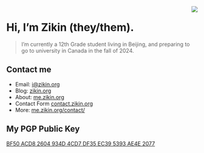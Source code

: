 <a href="#">
<img align="right" src="https://github-readme-stats.vercel.app/api?username=Zikinn&show_icons=true&hide_border=true">
</a>

# Hi, I’m Zikin (they/them).

> I’m currently a 12th Grade student living in Beijing, and preparing to go to university in Canada in the fall of 2024. 

## Contact me

- Email: [i@zikin.org](mailto:i@zikin.org)
- Blog:  [zikin.org](https://zikin.org/)
- About:  [me.zikin.org](https://me.zikin.org/)
- Contact Form [contact.zikin.org](https://contact.zikin.org)
- More: [me.zikin.org/contact/](https://me.zikin.org/contact/)


## My PGP Public Key

[BF50 ACD8 2604 934D 4CD7  DF35 EC39 5393 AE4E 2077](https://github.com/Zikinn/PGP)


<!--
[![Stand With Ukraine](https://raw.githubusercontent.com/vshymanskyy/StandWithUkraine/main/badges/StandWithUkraine.svg)](https://stand-with-ukraine.pp.ua)

-->

<!--

- Copyright Notice:  > [Archive on GitHub](https://github.com/ZikinORG/copyright) , > [Copyright Page](https://zikin.org/copyright/)

**Zikinn/Zikinn** is a ✨ _special_ ✨ repository because its `README.md` (this file) appears on your GitHub profile.

Here are some ideas to get you started:

- 🔭 I’m currently working on ...
- 🌱 I’m currently learning ...
- 👯 I’m looking to collaborate on ...
- 🤔 I’m looking for help with ...
- 💬 Ask me about ...
- 📫 How to reach me: ...
- 😄 Pronouns: ...
- ⚡ Fun fact: ...

-->

<!--
2021-05-16 - Session 不再使用
-->
